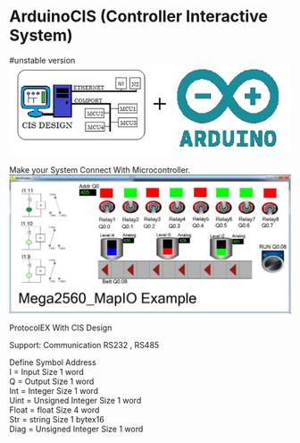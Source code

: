 # ArduinoCIS (Controller Interactive System) 
#unstable version
![](https://github.com/ToonAutomation/ArduinoCIS/blob/master/LogoJoin.jpg?raw=true)



Make your System Connect With Microcontroller.
![](https://github.com/ToonAutomation/ArduinoCIS/blob/master/examples/mega2560_MapIO/ScreenShot012.jpg?raw=true)


ProtocolEX With CIS Design

Support:
Communication RS232 , RS485 

Define Symbol Address                                     
I = Input               Size 1 word       
Q = Output              Size 1 word        
Int = Integer           Size 1 word        
Uint = Unsigned Integer Size 1 word        
Float = float           Size 4 word        
Str = string            Size 1 bytex16     
Diag = Unsigned Integer Size 1 word        

